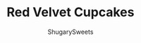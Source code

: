 ---
layout: ../../layouts/MarkdownPostLayout.astro
title: Red Velvet Cupcakes
author: ShugarySweets
pubDate: 2019-01-15
description: "As beautiful as they are delicious, Red Velvet Cupcakes are my favorite way to enjoy Red Velvet Cake. Make them for Valentine&#x27;s Day, Fourth of July or anytime of year!"
image_url: https://www.shugarysweets.com/wp-content/uploads/2020/02/red-velvet-cupcakes-6.jpg
tags: ["Cupcake","American"]
calories: 333
protein: 3
carbohydrates: 38
fats: 19
fiber: 0
ingredients: ["1 1/4 cup vegetable oil","1 1/4 cup buttermilk","2 large eggs","1 teaspoon vanilla extract","1 teaspoon white vinegar","red gel food coloring","2 1/2 cups all-purpose flour","1 1/2 cups granulated sugar","1 teaspoon baking soda","1 teaspoon kosher salt","2 Tablespoons unsweetened cocoa powder","8 ounce cream cheese, softened","1/2 cup unsalted butter, softened","1 teaspoon vanilla extract","3 cups powdered sugar"]
serves: 24
time: "38 minutes"
prepTime: "20 minutes"
instructions: ["For the cupcakes, sift dry ingredients. I don’t usually follow that step in other recipes, but it’s important in this one!","In mixer, blend oil, milk, eggs, vanilla, vinegar and food coloring until combined. Slowly add in dry ingredients. Add enough red food coloring to your desired color level!","Pour 2/3rd full into cupcake liners. Bake in a 350 degree oven for 18 minutes (or 10 minutes for mini muffin, or 30 minutes for two-9inch cakes).","For the frosting, beat butter and cream cheese until fluffy. Add in remaining ingredients and beat until creamy and desired consistency. Add in more milk if needed."]
nutrition: ["333 calories","38 grams carbohydrates","36 milligrams cholesterol","19 grams fat","0 grams fiber","3 grams protein","5 grams saturated fat","240 milligrams sodium","27 grams sugar","0 grams trans fat","13 grams unsaturated fat"]
---